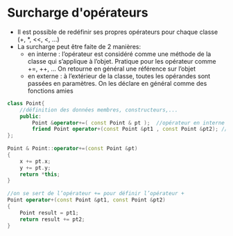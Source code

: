 # Surcharge d'opérateurs

* Il est possible de redéfinir ses propres opérateurs pour chaque classe (+, *, <<, <, …)
* La surcharge peut être faite de 2 manières:
  * en interne : l’opérateur est considéré comme une méthode de la classe qui s’applique à l’objet. Pratique pour les opérateur comme +=, ++, … On retourne en général une référence sur l’objet
  * en externe : à l’extérieur de la classe, toutes les opérandes sont passées en paramètres. On les déclare en général comme des fonctions amies

``` c++
class Point{
    //définition des données membres, constructeurs,...
    public:
        Point &operator+=( const Point & pt );  //opérateur en interne
        friend Point operator+(const Point &pt1 , const Point &pt2); //opérateur en externe
};
  
Point & Point::operator+=(const Point &pt)
{
    x += pt.x;
    y += pt.y;
    return *this;
}
 
//on se sert de l’opérateur += pour définir l’opérateur +
Point operator+(const Point &pt1, const Point &pt2)
{
    Point result = pt1; 
    return result += pt2;
}
```
